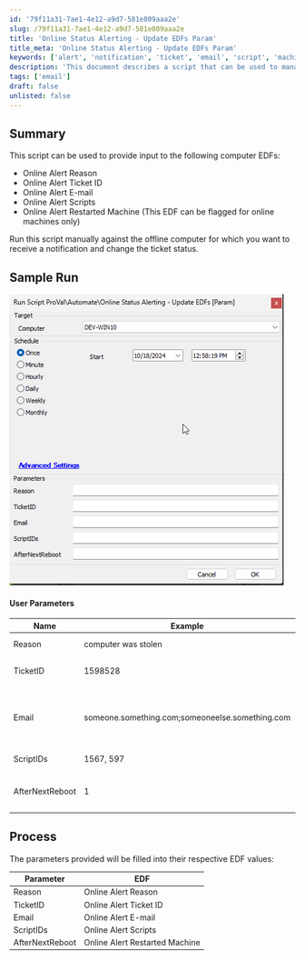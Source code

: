```yaml
---
id: '79f11a31-7ae1-4e12-a9d7-581e809aaa2e'
slug: /79f11a31-7ae1-4e12-a9d7-581e809aaa2e
title: 'Online Status Alerting - Update EDFs Param'
title_meta: 'Online Status Alerting - Update EDFs Param'
keywords: ['alert', 'notification', 'ticket', 'email', 'script', 'machine', 'status', 'offline', 'online']
description: 'This document describes a script that can be used to manage online alert notifications for offline computers in ConnectWise Automate. It details the user parameters required to customize the alert notifications, including ticket IDs, email recipients, and scripts to run when the machine comes back online.'
tags: ['email']
draft: false
unlisted: false
---
```


## Summary

This script can be used to provide input to the following computer EDFs:

- Online Alert Reason
- Online Alert Ticket ID
- Online Alert E-mail
- Online Alert Scripts
- Online Alert Restarted Machine (This EDF can be flagged for online machines only)

Run this script manually against the offline computer for which you want to receive a notification and change the ticket status.

## Sample Run

![Sample Run](../../../static/img/docs/79f11a31-7ae1-4e12-a9d7-581e809aaa2e/image_1.png)

#### User Parameters

| Name            | Example                                        | Required | Description                                                                                                           |
|-----------------|------------------------------------------------|----------|-----------------------------------------------------------------------------------------------------------------------|
| Reason          | computer was stolen                             | False    | The reason specified in the Computer EDF "Online Alert Reason"                                                      |
| TicketID        | 1598528                                        | Semi     | Ticket ID specified in the Computer EDF "Online Alert Ticket ID" for which the status needs to be changed in Manage. |
| Email           | someone.something.com;someoneelse.something.com | Semi     | Email ID for the recipient who wants to be notified via email if the machine comes back online. Multiple email addresses can be added by separating them with a semi-colon ';' without any space. Example: `someone.something.com;someoneelse.something.com` |
| ScriptIDs       | 1567, 597                                     | False    | A comma-separated list of script IDs to run against the machine when it comes back online.                          |
| AfterNextReboot | 1                                              | False    | Set this to `1` to flag the `Online Alert Restarted Machine` EDF for the online computer. Notification will be sent after the next restart of the machine after marking this EDF. |

## Process

The parameters provided will be filled into their respective EDF values:

| Parameter       | EDF                        |
|-----------------|---------------------------|
| Reason          | Online Alert Reason        |
| TicketID        | Online Alert Ticket ID     |
| Email           | Online Alert E-mail        |
| ScriptIDs       | Online Alert Scripts       |
| AfterNextReboot | Online Alert Restarted Machine |

